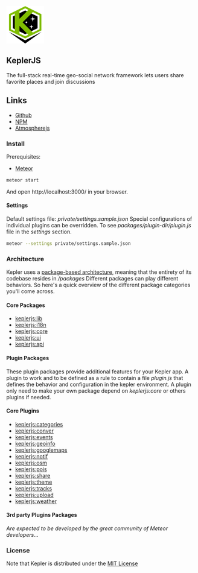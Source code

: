 ![KeplerJs](./keplerjs.png) 

## KeplerJS

The full-stack real-time geo-social network framework
lets users share favorite places and join discussions

## Links

* [Github](https://github.com/Keplerjs)
* [NPM](https://www.npmjs.com/org/keplerjs)
* [Atmospherejs](https://atmospherejs.com/keplerjs)

### Install

Prerequisites:

* [Meteor](https://www.meteor.com/install)

```sh
meteor start
```

And open http://localhost:3000/ in your browser.

#### Settings
Default settings file: *private/settings.sample.json*
Special configurations of individual plugins can be overridden.
To see *packages/plugin-dir/plugin.js* file in the *settings* section.

```sh
meteor --settings private/settings.sample.json 
```

### Architecture

Kepler uses a [package-based architecture](http://experimentsinmeteor.com/package-based-architecture/), meaning that the entirety of its codebase resides in */packages*
Different packages can play different behaviors. So here's a quick overview of the different package categories you'll come across. 

#### Core Packages

* [keplerjs:lib](packages/keplerjs-lib/README.md)
* [keplerjs:i18n](packages/keplerjs-i18n/README.md)
* [keplerjs:core](packages/keplerjs-core/README.md)
* [keplerjs:ui](packages/keplerjs-ui/README.md)
* [keplerjs:api](packages/keplerjs-api/README.md)

#### Plugin Packages

These plugin packages provide additional features for your Kepler app.
A plugin to work and to be defined as a rule to contain a file *plugin.js* that defines the behavior and configuration in the kepler environment.
A plugin only need to make your own package depend on *keplerjs:core* or others plugins if needed.

#### Core Plugins

* [keplerjs:categories](packages/keplerjs-categories/README.md)
* [keplerjs:conver](packages/keplerjs-conver/README.md)
* [keplerjs:events](packages/keplerjs-events/README.md)
* [keplerjs:geoinfo](packages/keplerjs-geoinfo/README.md)
* [keplerjs:googlemaps](packages/keplerjs-googlemaps/README.md)
* [keplerjs:notif](packages/keplerjs-notif/README.md)
* [keplerjs:osm](packages/keplerjs-osm/README.md)
* [keplerjs:pois](packages/keplerjs-pois/README.md)
* [keplerjs:share](packages/keplerjs-share/README.md)
* [keplerjs:theme](packages/keplerjs-theme/README.md)
* [keplerjs:tracks](packages/keplerjs-tracks/README.md)
* [keplerjs:upload](packages/keplerjs-upload/README.md)
* [keplerjs:weather](packages/keplerjs-weather/README.md)

####  3rd party Plugins Packages

*Are expected to be developed by the great community of Meteor developers...*

### License
Note that Kepler is distributed under the [MIT License](http://opensource.org/licenses/MIT)
